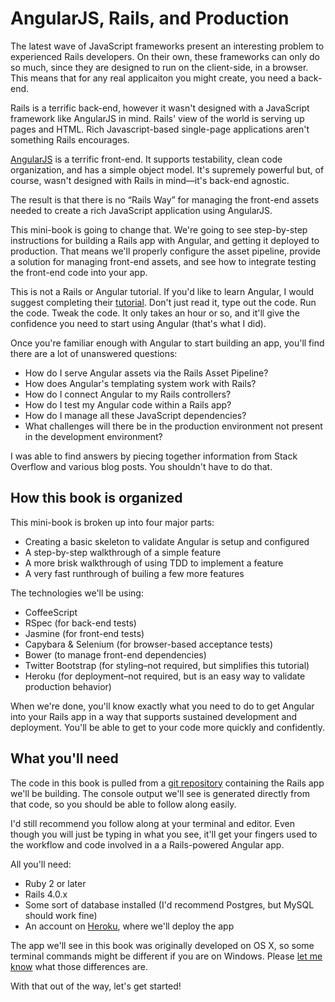 # AngularJS, Rails, and Production

The latest wave of JavaScript frameworks present an interesting problem to experienced Rails developers.  On their own, these
frameworks can only do so much, since they are designed to run on the client-side, in a browser.  This means that for
any real applicaiton you might create, you need a back-end.

Rails is a terrific back-end, however it wasn't designed with a JavaScript framework like AngularJS in mind.  Rails' view of the world is serving up pages and HTML.  Rich Javascript-based single-page applications aren't something Rails encourages.  

[AngularJS][angular] is a terrific front-end.  It supports testability, clean code organization, and has a simple object model.  It's supremely powerful but, of
course, wasn't designed with Rails in mind—it's back-end agnostic.

[angular]: http://angularjs.org

The result is that there is no “Rails Way” for managing the front-end assets needed to create a rich JavaScript application using AngularJS.

This mini-book is going to change that.  We're going to see step-by-step instructions for building a Rails app with Angular, and
getting it deployed to production.  That means we'll properly configure the asset pipeline, provide a solution for managing
front-end assets, and see how to integrate testing the front-end code into your app.

This is not a Rails or Angular tutorial.  If you'd like to learn Angular, I would suggest completing their [tutorial].  Don't just read it, type out the code.  Run the code.  Tweak the code.  It only takes an hour or so, and it'll give the confidence you  need to start using Angular (that's what I did).  

Once you're familiar enough with Angular to start building an app, you'll find there are a lot of unanswered questions:

[tutorial]: http://docs.angularjs.org/tutorial/step_00

* How do I serve Angular assets via the Rails Asset Pipeline?
* How does Angular's templating system work with Rails?
* How do I connect Angular to my Rails controllers?
* How do I test my Angular code within a Rails app?
* How do I manage all these JavaScript dependencies?
* What challenges will there be in the production environment not present in the development environment?

I was able to find answers by piecing together information from Stack Overflow and various blog posts.  You shouldn't have to do that.

## How this book is organized

This mini-book is broken up into four major parts:

* Creating a basic skeleton to validate Angular is setup and configured
* A step-by-step walkthrough of a simple feature
* A more brisk walkthrough of using TDD to implement a feature
* A very fast runthrough of builing a few more features

The technologies we'll be using:

* CoffeeScript
* RSpec (for back-end tests)
* Jasmine (for front-end tests)
* Capybara & Selenium (for browser-based acceptance tests)
* Bower (to manage front-end dependencies)
* Twitter Bootstrap (for styling–not required, but simplifies this tutorial)
* Heroku (for deployment–not required, but is an easy way to validate production behavior)

When we're done, you'll know exactly what you need to do to get Angular into your Rails app in a way that supports sustained
development and deployment.  You'll be able to get to your code more quickly and confidently.

## What you'll need

The code in this book is pulled from a [git repository][repo] containing the Rails app
we'll be building.  The console output we'll see is generated directly from
that code, so you should be able to follow along easily.

[repo]: http://github.com/davetron5000/receta

I'd still recommend you follow along at your terminal and editor.  Even though you will
just be typing in what you see, it'll get your fingers used to the workflow
and code involved in a a Rails-powered Angular app.

All you'll need:

* Ruby 2 or later
* Rails 4.0.x
* Some sort of database installed (I'd recommend Postgres, but MySQL should work fine)
* An account on [Heroku], where we'll deploy the app

The app we'll see in this book was originally developed on OS X, so some terminal
commands might be different if you are on Windows.  Please [let me know][contact]
what those differences are.

[Heroku]: http://heroku.com
[contact]: http://github.com/davetron5000

With that out of the way, let's get started!
